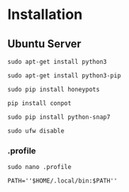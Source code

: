 # Installation

## Ubuntu Server

``sudo apt-get install python3``

``sudo apt-get install python3-pip``

``sudo pip install honeypots ``

``pip install conpot``

``sudo pip install python-snap7``

``sudo ufw disable``

### .profile

``sudo nano .profile``

``PATH=''$HOME/.local/bin:$PATH''``
